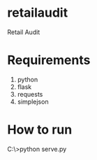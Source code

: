 # retailaudit
Retail Audit

# Requirements
1. python
1. flask
1. requests
1. simplejson

# How to run
C:\\>python serve.py